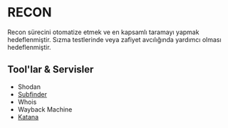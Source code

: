# RECON

Recon sürecini otomatize etmek ve en kapsamlı taramayı yapmak hedeflenmiştir.
Sızma testlerinde veya zafiyet avcılığında yardımcı olması hedeflenmiştir.

## Tool'lar & Servisler

* Shodan
* [Subfinder](https://github.com/projectdiscovery/subfinder)
* Whois
* Wayback Machine
* [Katana](https://github.com/projectdiscovery/katana)
